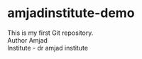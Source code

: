 # amjadinstitute-demo
This is my first Git repository.
<br>
Author Amjad  
Institute - dr amjad institute
